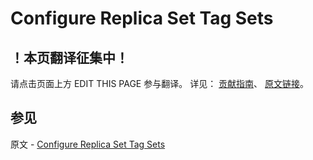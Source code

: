 # Configure Replica Set Tag Sets

## ！本页翻译征集中！

请点击页面上方 EDIT THIS PAGE 参与翻译。
详见：
[贡献指南]( https://github.com/JinMuInfo/MongoDB-Manual-zh/blob/master/CONTRIBUTING.md )、
[原文链接](  https://docs.mongodb.com/manual/tutorial/configure-replica-set-tag-sets/  )。

## 参见

原文 - [Configure Replica Set Tag Sets]( https://docs.mongodb.com/manual/tutorial/configure-replica-set-tag-sets/ )

